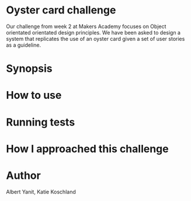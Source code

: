 Oyster card challenge
=====================
Our challenge from week 2 at Makers Academy focuses on Object orientated orientated design principles. We have been asked to design a system that replicates the use of an oyster card given a set of user stories as a guideline.

Synopsis
========

How to use
==========

Running tests
=============

How I approached this challenge
===============================

Author
======
Albert Yanit, Katie Koschland
